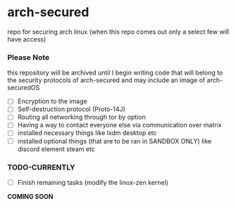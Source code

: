 # arch-secured
repo for securing arch linux (when this repo comes out only a select few will have access)

### Please Note
this repository will be archived until I begin writing code that will belong to the security protocols of arch-secured and may include an image of arch-securedOS

- [ ] Encryption to the image
- [ ] Self-destruction protocol (Proto-14J)
- [ ] Routing all networking through tor by option
- [ ] Having a way to contact everyone else via communication over matrix
- [ ] installed necessary things like lxdm desktop etc
- [ ] installed optional things (that are to be ran in SANDBOX ONLY) like discord element steam etc

### TODO-CURRENTLY
- [ ] Finish remaining tasks (modify the linux-zen kernel)

**COMING SOON**
